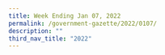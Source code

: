 ```yaml
---
title: Week Ending Jan 07, 2022
permalink: /government-gazette/2022/0107/
description: ""
third_nav_title: "2022"
---
```

